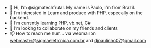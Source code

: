 - 👋 Hi, I’m @sigmatechfrutal. My name is Paulo, I'm from Brazil.
- 👀 I’m interested in Learn and produce with PHP, especially on the backend.
- 🌱 I’m currently learning PHP, vb.net, C#.
- 💞️ I’m looking to collaborate on my friends and clients
- 📫 How to reach me hum... via webmail on webmaster@sigmaeletronica.com.br and djpaulinho07@gmail.com

<!---
sigmatechfrutal/sigmatechfrutal is a ✨ special ✨ repository because its `README.md` (this file) appears on your GitHub profile.
You can click the Preview link to take a look at your changes.
--->
